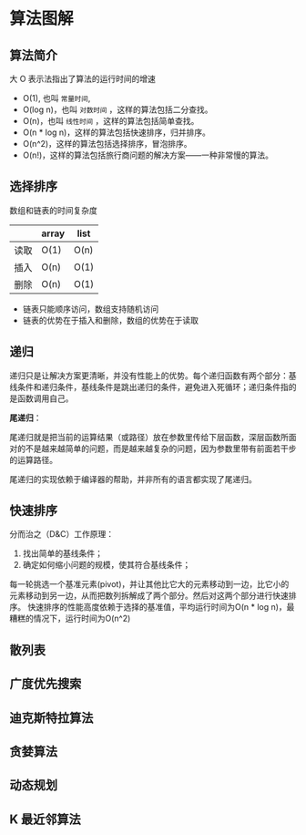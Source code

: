 # 算法图解

## 算法简介

大 O 表示法指出了算法的运行时间的增速

* O(1), 也叫 `常量时间`,
* O(log n)，也叫 `对数时间` ，这样的算法包括二分查找。
* O(n)，也叫 `线性时间` ，这样的算法包括简单查找。
* O(n * log n)，这样的算法包括快速排序，归并排序。
* O(n^2)，这样的算法包括选择排序，冒泡排序。
* O(n!)，这样的算法包括旅行商问题的解决方案——一种非常慢的算法。

## 选择排序

数组和链表的时间复杂度

|      | array | list |
|------|-------|------|
| 读取 | O(1)  | O(n) |
| 插入 | O(n)  | O(1) |
| 删除 | O(n)  | O(1) |

* 链表只能顺序访问，数组支持随机访问
* 链表的优势在于插入和删除，数组的优势在于读取

## 递归

递归只是让解决方案更清晰，并没有性能上的优势。每个递归函数有两个部分：基线条件和递归条件，基线条件是跳出递归的条件，避免进入死循环；递归条件指的是函数调用自己。

**尾递归**：

尾递归就是把当前的运算结果（或路径）放在参数里传给下层函数，深层函数所面对的不是越来越简单的问题，而是越来越复杂的问题，因为参数里带有前面若干步的运算路径。

尾递归的实现依赖于编译器的帮助，并非所有的语言都实现了尾递归。

## 快速排序

分而治之（D&C）工作原理：

1. 找出简单的基线条件；
2. 确定如何缩小问题的规模，使其符合基线条件；

每一轮挑选一个基准元素(pivot)，并让其他比它大的元素移动到一边，比它小的元素移动到另一边，从而把数列拆解成了两个部分。然后对这两个部分进行快速排序。
快速排序的性能高度依赖于选择的基准值，平均运行时间为O(n * log n)，最糟糕的情况下，运行时间为O(n^2)

## 散列表

## 广度优先搜索

## 迪克斯特拉算法

## 贪婪算法

## 动态规划

## K 最近邻算法
